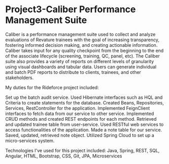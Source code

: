 # Project3-Caliber Performance Management Suite

Caliber is a performance management suite used to collect and analyze evaluations of Revature trainees with the goal of increasing transparency, fostering informed decision making, and creating actionable information. Caliber takes input for any quality checkpoint from the beginning to the end of the associate lifecycle (screening, training, QC, panel, etc). The Caliber suite also provides a variety of reports on different levels of granularity using visual dashboards and tabular data. Users can generate individual and batch PDF reports to distribute to clients, trainees, and other stakeholders.

My duties for the Rideforce project included:

  Set up the batch audit service.
  Used Hibernate interfaces such as HQL and Criteria to create statements for the database.
  Created Beans, Repositories, Services, RestController for the application.
  Implemented FeignClient interfaces to fetch data from our service to other service.
  Implemented CRUD methods and created REST endpoints for each method.
  Retrieved and updated trainee table from user-service.
  Used RESTful web services to access functionalities of the application.
  Made a note table for our service.
  Saved, updated, retrieved note object.
  Utilized Spring Cloud to set up a micro-services system.
  
  Technologies I've used for this project included: Java, Spring, REST, SQL, Angular, HTML, Bootstrap, CSS, Git, JPA, Microservices
